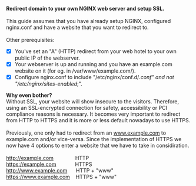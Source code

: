 <b>Redirect domain to your own NGINX web server and setup SSL.</b>
<br><br>
This guide assumes that you have already setup NGINX, configured nginx.conf and have a website that you want to redirect to.
<br><br>
Other prerequisites:<br>
- [x] You've set an "A" (HTTP) redirect from your web hotel to your own public IP of the webserver.
- [x] Your webserver is up and running and you have an example.com website on it (for eg. in /var/www/example.com/).
- [x] Configure nginx.conf to include "/etc/nginx/conf.d/*.conf" and not "/etc/nginx/sites-enabled*;".

<b>Why even bother?</b><br>
Without SSL, your website will show insecure to the visitors. Therefore, using an SSL-encrypted connection for safety, accessibility or PCI compliance reasons is necessary. It becomes very important to redirect from HTTP to HTTPS and it is more or less default nowadays to use HTTPS.<br>
<br>
Previously, one only had to redirect from an www.example.com to example.com and/or vice-versa. Since the implementation of HTTPS we now have 4 options to enter a website that we have to take in considiration.<br>
<br>
http://example.com &nbsp;&nbsp;&nbsp;&nbsp;&nbsp;&nbsp;&nbsp;&nbsp;&nbsp;&nbsp;&nbsp;&nbsp;&nbsp;&nbsp;HTTP<br>
https://example.com &nbsp;&nbsp;&nbsp;&nbsp;&nbsp;&nbsp;&nbsp;&nbsp;&nbsp;&nbsp;&nbsp;&nbsp;HTTPS<br>
http://www.example.com &nbsp;&nbsp;&nbsp;&nbsp;&nbsp;HTTP + "www"<br>
https://www.example.com &nbsp;&nbsp;&nbsp;HTTPS + "www"<br>
